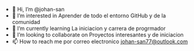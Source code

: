 - 👋 Hi, I’m @johan-san
- 👀 I’m interested in  Aprender de todo el entorno  GitHub  y de la comunidad
- 🌱 I’m currently learning  La iniciacion y carrera de progrmador 
- 💞️ I’m looking to collaborate on Proyectos interesantes y de iniciacion 
- 📫 How to reach me  por correo electronico  johan-san77@outlook.com

<!---
johan-san/johan-san is a ✨ special ✨ repository because its `README.md` (this file) appears on your GitHub profile.
You can click the Preview link to take a look at your changes.
--->

